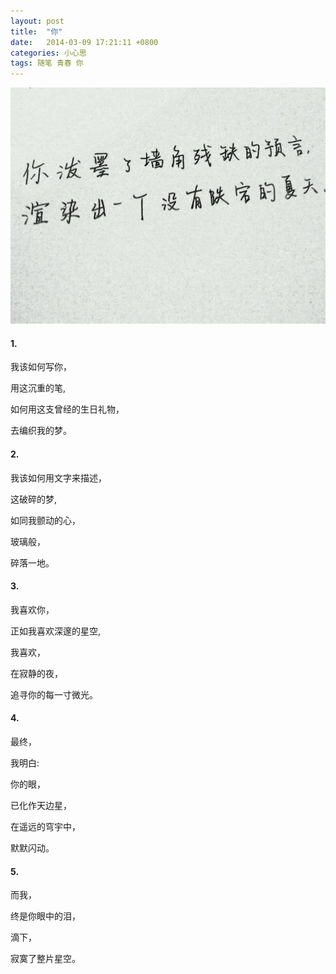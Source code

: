 ```yaml
---
layout: post
title:  "你"
date:   2014-03-09 17:21:11 +0800
categories: 小心思
tags: 随笔 青春 你
---
```


<center>
<p><img src="/images/夏至未至.jpg" title="郭敬明 —《夏至未至》"/></p>
</center>

#### 1.

我该如何写你，

用这沉重的笔,

如何用这支曾经的生日礼物，

去编织我的梦。

#### 2.

我该如何用文字来描述，

这破碎的梦,

如同我颤动的心，

玻璃般，

碎落一地。

#### 3.

我喜欢你，

正如我喜欢深邃的星空,

我喜欢，

在寂静的夜，

追寻你的每一寸微光。

#### 4.

最终，

我明白:

你的眼，

已化作天边星，

在遥远的穹宇中，

默默闪动。

#### 5.

而我，

终是你眼中的泪，

滴下，

寂寞了整片星空。